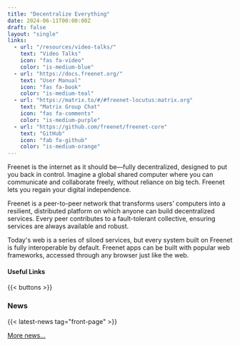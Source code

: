 ```yaml
---
title: "Decentralize Everything"
date: 2024-06-11T00:00:00Z
draft: false
layout: "single"
links:
  - url: "/resources/video-talks/"
    text: "Video Talks"
    icon: "fas fa-video"
    color: "is-medium-blue"
  - url: "https://docs.freenet.org/"
    text: "User Manual"
    icon: "fas fa-book"
    color: "is-medium-teal"
  - url: "https://matrix.to/#/#freenet-locutus:matrix.org"
    text: "Matrix Group Chat"
    icon: "fas fa-comments"
    color: "is-medium-purple"
  - url: "https://github.com/freenet/freenet-core"
    text: "GitHub"
    icon: "fab fa-github"
    color: "is-medium-orange"
---
```


Freenet is the internet as it should be—fully decentralized, designed to put you back in control.
Imagine a global shared computer where you can communicate and collaborate freely, without reliance
on big tech. Freenet lets you regain your digital independence.

Freenet is a peer-to-peer network that transforms users’ computers into a resilient, distributed
platform on which anyone can build decentralized services. Every peer contributes to a
fault-tolerant collective, ensuring services are always available and robust.

Today's web is a series of siloed services, but every system built on Freenet is fully interoperable
by default. Freenet apps can be built with popular web frameworks, accessed through any browser just
like the web.

#### Useful Links

{{< buttons >}}

### News

{{< latest-news tag="front-page" >}}

[More news...](news)
